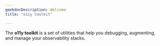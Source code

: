 ```yaml
---
geekdocDescription: Welcome
title: "o11y toolkit"

---
```


The **o11y toolkit** is a set of utilities that help you debugging, augmenting,
and manage your observability stacks.
